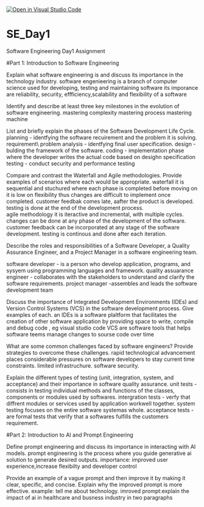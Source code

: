 [![Open in Visual Studio Code](https://classroom.github.com/assets/open-in-vscode-2e0aaae1b6195c2367325f4f02e2d04e9abb55f0b24a779b69b11b9e10269abc.svg)](https://classroom.github.com/online_ide?assignment_repo_id=18578906&assignment_repo_type=AssignmentRepo)
# SE_Day1
Software Engineering Day1 Assignment

#Part 1: Introduction to Software Engineering

Explain what software engineering is and discuss its importance in the technology industry.
software engenieering is a branch of computer science used for developing, testing and maintaining software
its imporance are reliability, security, effficiency,scalability and flexibility of a software

Identify and describe at least three key milestones in the evolution of software engineering.
mastering complexity
mastering process
mastering machine

List and briefly explain the phases of the Software Development Life Cycle.
planning - identfying the software recuirement and the problem it is solving.
requirement\ problem analysis - identfying final user specification.
design -bulding the framework of the software.
coding - implementation phase where the developer writes the actual code based on desighn specification
testing - conduct security and performance testing



Compare and contrast the Waterfall and Agile methodologies. Provide examples of scenarios where each would be appropriate.
           waterfall
       it is sequential and stuchured where each phase is completed before moving on
       it is low on flexibility thus changes are difficult to implement once completed.
       customer feedbak comes late, aafter the product is developed.
       testing is done at the end of the development process.     
        agile methodology
   it is iteractive and incremental, with multiple cycles.
   changes can be done at any phase of the development of the software.
   customer feedback can be incorporated at any stage of the software development.
   testing is continous and done after each iteration.
   
Describe the roles and responsibilities of a Software Developer, a Quality Assurance Engineer, and a Project Manager in a software engineering team.

software developer - is a person who develop application, programs, and sysyem using programming languages and framework.
quality assuarance engineer - collaborates with the stakeholders to understand and clarify the software requirements.
 project manager -assembles and leads the software development team


Discuss the importance of Integrated Development Environments (IDEs) and Version Control Systems (VCS) in the software development process. Give examples of each.
an IDEs is a software plaltform that facilitates the creation of other software application by providing space to write, compile and debug code , eg visual studio code
VCS are software tools that helps software teems manage changes to sourse code over time

What are some common challenges faced by software engineers? Provide strategies to overcome these challenges.
rapid technological advancement places considerable pressures on software developers to stay current
time constraints.
limited infrastruchure.
software security.

Explain the different types of testing (unit, integration, system, and acceptance) and their importance in software quality assurance.
unit tests - consists in testing individual methods and functions of the classes, components or modules used by softwares.
intergration tests - verfy that diffrent modules or services used by application workwell together.
 system testing focuses on the entire software systemas whole.
 acceptance tests - are formal tests that verify that a softwares fulfills the customers requirement.
 

#Part 2: Introduction to AI and Prompt Engineering


Define prompt engineering and discuss its importance in interacting with AI models.
prompt engineering is the process where you guide generative ai solution to generate desired outputs.
importance: improved user experience,increase flexibilty and developer control

Provide an example of a vague prompt and then improve it by making it clear, specific, and concise. Explain why the improved prompt is more effective.
example: tell me about technology.
imroved prompt:explain the impact of ai in healthcare and busness industry in two paragraphs
